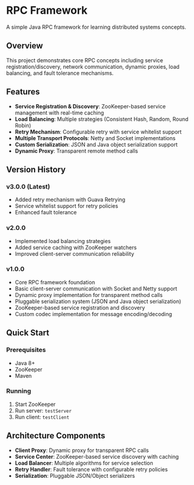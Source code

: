 # RPC Framework

A simple Java RPC framework for learning distributed systems concepts.

## Overview

This project demonstrates core RPC concepts including service registration/discovery, network communication, dynamic proxies, load balancing, and fault tolerance mechanisms.

## Features

- **Service Registration & Discovery**: ZooKeeper-based service management with real-time caching
- **Load Balancing**: Multiple strategies (Consistent Hash, Random, Round Robin)
- **Retry Mechanism**: Configurable retry with service whitelist support
- **Multiple Transport Protocols**: Netty and Socket implementations
- **Custom Serialization**: JSON and Java object serialization support
- **Dynamic Proxy**: Transparent remote method calls

## Version History

### v3.0.0 (Latest)
- Added retry mechanism with Guava Retrying
- Service whitelist support for retry policies
- Enhanced fault tolerance

### v2.0.0
- Implemented load balancing strategies
- Added service caching with ZooKeeper watchers
- Improved client-server communication reliability

### v1.0.0
- Core RPC framework foundation
- Basic client-server communication with Socket and Netty support
- Dynamic proxy implementation for transparent method calls
- Pluggable serialization system (JSON and Java object serialization)
- ZooKeeper-based service registration and discovery
- Custom codec implementation for message encoding/decoding

## Quick Start

### Prerequisites

- Java 8+
- ZooKeeper
- Maven

### Running

1. Start ZooKeeper
2. Run server: `testServer`
3. Run client: `testClient`

## Architecture Components

- **Client Proxy**: Dynamic proxy for transparent RPC calls
- **Service Center**: ZooKeeper-based service discovery with caching
- **Load Balancer**: Multiple algorithms for service selection
- **Retry Handler**: Fault tolerance with configurable retry policies
- **Serialization**: Pluggable JSON/Object serializers

